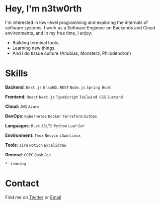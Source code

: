 # Hey, I'm n3tw0rth

I'm interested in low-level programming and exploring the internals of software systems.
I work as a Software Engineer on Backends and Cloud environments, and in my free time, I enjoy:

- Building terminal tools.
- Learning new things.
- And i do tissue culture (Anubias, Monstera, Philodendron)

# Skills

**Backend**:  `Nest.js` `GraphQL` `REST` `Node.js` `Spring Boot`

**Frontend**: `React` `Next.js` `TypeScript` `Tailwind CSS` `Zustand`

**Cloud:** `AWS` `Azure`

**DevOps**: `Kubernetes` `Docker` `Terraform` `GitOps`

**Languages**: `Rust` `JS\TS` `Python` `Lua*` `Go*`

**Environment**: `Tmux` `Neovim` `i3wm` `Linux`

**Tools**: `Jira` `Notion` `Excalidraw`

**General**: `GRPC` `Bash` `Git`


<sub>*\* - Learning*</sub>


# Contact

Find me on [Twitter](https://www.x.com/0xbyt3z/) or [Email](mailto:waootkt3g@mozmail.com)

<br>
<br>
